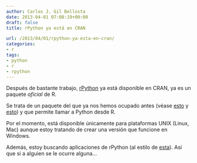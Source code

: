 ```yaml
---
author: Carlos J. Gil Bellosta
date: 2013-04-01 07:08:19+00:00
draft: false
title: rPython ya está en CRAN

url: /2013/04/01/rpython-ya-esta-en-cran/
categories:
- r
tags:
- python
- r
- rpython
---
```


Después de bastante trabajo, [rPython](http://cran.r-project.org/web/packages/rPython/) ya está disponible en CRAN, ya es un paquete _oficial_ de R.

Se trata de un paquete del que ya nos hemos ocupado antes (véase [esto](http://www.datanalytics.com/tag/rpython/) y [esto](http://www.datanalytics.com/2010/07/13/rjython-un-nuevo-paquete-para-llamar-a-python-desde-r/)) y que permite llamar a Python desde R.

Por el momento, está disponible únicamente para plataformas UNIX (Linux, Mac) aunque estoy tratando de crear una versión que funcione en Windows.

Además, estoy buscando aplicaciones de rPython (al estilo de [esta](http://www.datanalytics.com/2013/03/06/datos-lidar-en-r/)). Así que si a alguien se le ocurre alguna...
